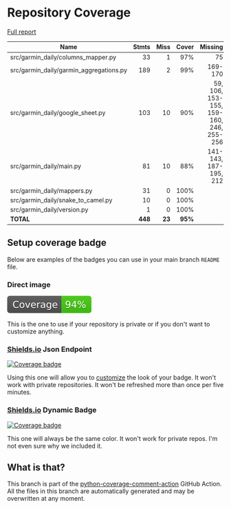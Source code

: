 # Repository Coverage

[Full report](https://htmlpreview.github.io/?https://github.com/andgineer/garmin-daily/blob/python-coverage-comment-action-data/htmlcov/index.html)

| Name                                      |    Stmts |     Miss |   Cover |   Missing |
|------------------------------------------ | -------: | -------: | ------: | --------: |
| src/garmin\_daily/columns\_mapper.py      |       33 |        1 |     97% |        75 |
| src/garmin\_daily/garmin\_aggregations.py |      189 |        2 |     99% |   169-170 |
| src/garmin\_daily/google\_sheet.py        |      103 |       10 |     90% |59, 106, 153-155, 159-160, 246, 255-256 |
| src/garmin\_daily/main.py                 |       81 |       10 |     88% |141-143, 187-195, 212 |
| src/garmin\_daily/mappers.py              |       31 |        0 |    100% |           |
| src/garmin\_daily/snake\_to\_camel.py     |       10 |        0 |    100% |           |
| src/garmin\_daily/version.py              |        1 |        0 |    100% |           |
|                                 **TOTAL** |  **448** |   **23** | **95%** |           |


## Setup coverage badge

Below are examples of the badges you can use in your main branch `README` file.

### Direct image

[![Coverage badge](https://raw.githubusercontent.com/andgineer/garmin-daily/python-coverage-comment-action-data/badge.svg)](https://htmlpreview.github.io/?https://github.com/andgineer/garmin-daily/blob/python-coverage-comment-action-data/htmlcov/index.html)

This is the one to use if your repository is private or if you don't want to customize anything.

### [Shields.io](https://shields.io) Json Endpoint

[![Coverage badge](https://img.shields.io/endpoint?url=https://raw.githubusercontent.com/andgineer/garmin-daily/python-coverage-comment-action-data/endpoint.json)](https://htmlpreview.github.io/?https://github.com/andgineer/garmin-daily/blob/python-coverage-comment-action-data/htmlcov/index.html)

Using this one will allow you to [customize](https://shields.io/endpoint) the look of your badge.
It won't work with private repositories. It won't be refreshed more than once per five minutes.

### [Shields.io](https://shields.io) Dynamic Badge

[![Coverage badge](https://img.shields.io/badge/dynamic/json?color=brightgreen&label=coverage&query=%24.message&url=https%3A%2F%2Fraw.githubusercontent.com%2Fandgineer%2Fgarmin-daily%2Fpython-coverage-comment-action-data%2Fendpoint.json)](https://htmlpreview.github.io/?https://github.com/andgineer/garmin-daily/blob/python-coverage-comment-action-data/htmlcov/index.html)

This one will always be the same color. It won't work for private repos. I'm not even sure why we included it.

## What is that?

This branch is part of the
[python-coverage-comment-action](https://github.com/marketplace/actions/python-coverage-comment)
GitHub Action. All the files in this branch are automatically generated and may be
overwritten at any moment.